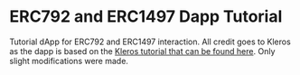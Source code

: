 # ERC792 and ERC1497 Dapp Tutorial

Tutorial dApp for ERC792 and ERC1497 interaction.
All credit goes to Kleros as the dapp is based on the [Kleros tutorial that can be found here](https://developer.kleros.io/en/latest/a-simple-dapp.html).
Only slight modifications were made.
